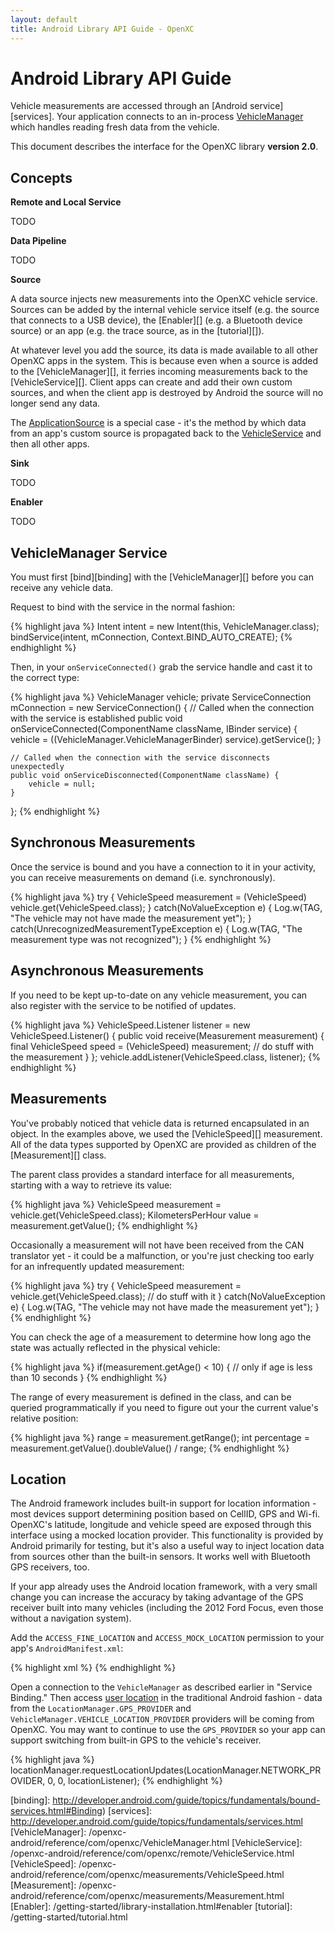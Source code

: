 ```yaml
---
layout: default
title: Android Library API Guide - OpenXC
---
```


<div class="page-header">
    <h1>Android Library API Guide</h1>
</div>

Vehicle measurements are accessed through an [Android service][services]. Your
application connects to an in-process [VehicleManager](#vehicle-manager) which
handles reading fresh data from the vehicle.

This document describes the interface for the OpenXC library **version 2.0**.

<div class="page-header">
    <h2>Concepts</h2>
</div>

**Remote and Local Service**

TODO

**Data Pipeline**

TODO

**Source**

A data source injects new measurements into the OpenXC vehicle service. Sources
can be added by the internal vehicle service itself (e.g. the source that
connects to a USB device), the [Enabler][] (e.g. a Bluetooth device source) or
an app (e.g. the trace source, as in the [tutorial][]).

At whatever level you add the source, its data is made available to all other
OpenXC apps in the system. This is because even when a source is added to the
[VehicleManager][], it ferries incoming measurements back to the
[VehicleService][]. Client apps can create and add their own custom sources,
and when the client app is destroyed by Android the source will no longer send
any data.

<div class="alert alert-info">
The <a href="/openxc-android/reference/com/openxc/sources/ApplicationSource.html">
ApplicationSource</a> is a special case - it's the method by which data from an
app's custom source is propagated back to the
<a href="/openxc-android/reference/com/openxc/remote/VehicleService.html">VehicleService</a>
 and then all other apps.
</div>

**Sink**

TODO

**Enabler**

TODO

<div class="page-header">
    <h2><a name="vehicle-manager">VehicleManager Service</a></h2>
</div>

You must first [bind][binding] with the [VehicleManager][] before you can receive
any vehicle data.

Request to bind with the service in the normal fashion:

{% highlight java %}
Intent intent = new Intent(this, VehicleManager.class);
bindService(intent, mConnection, Context.BIND_AUTO_CREATE);
{% endhighlight %}

Then, in your `onServiceConnected()` grab the service handle and cast it to the
correct type:

{% highlight java %}
VehicleManager vehicle;
private ServiceConnection mConnection = new ServiceConnection() {
    // Called when the connection with the service is established
    public void onServiceConnected(ComponentName className, IBinder service) {
        vehicle = ((VehicleManager.VehicleManagerBinder)
                service).getService();
    }

    // Called when the connection with the service disconnects unexpectedly
    public void onServiceDisconnected(ComponentName className) {
        vehicle = null;
    }
};
{% endhighlight %}

<div class="page-header">
    <h2>Synchronous Measurements</h2>
</div>

Once the service is bound and you have a connection to it in your activity, you
can receive measurements on demand (i.e. synchronously).

{% highlight java %}
try {
    VehicleSpeed measurement = (VehicleSpeed) vehicle.get(VehicleSpeed.class);
} catch(NoValueException e) {
    Log.w(TAG, "The vehicle may not have made the measurement yet");
} catch(UnrecognizedMeasurementTypeException e) {
    Log.w(TAG, "The measurement type was not recognized");
}
{% endhighlight %}

<div class="page-header">
    <h2>Asynchronous Measurements</h2>
</div>

If you need to be kept up-to-date on any vehicle measurement, you can also
register with the service to be notified of updates.

{% highlight java %}
VehicleSpeed.Listener listener = new VehicleSpeed.Listener() {
    public void receive(Measurement measurement) {
        final VehicleSpeed speed = (VehicleSpeed) measurement;
        // do stuff with the measurement
    }
};
vehicle.addListener(VehicleSpeed.class, listener);
{% endhighlight %}

<div class="page-header">
    <h2>Measurements</h2>
</div>

You've probably noticed that vehicle data is returned encapsulated in an object.
In the examples above, we used the [VehicleSpeed][] measurement. All of the data
types supported by OpenXC are provided as children of the [Measurement][] class.

The parent class provides a standard interface for all measurements, starting
with a way to retrieve its value:

{% highlight java %}
VehicleSpeed measurement = vehicle.get(VehicleSpeed.class);
KilometersPerHour value = measurement.getValue();
{% endhighlight %}

Occasionally a measurement will not have been received from the CAN translator
yet - it could be a malfunction, or you're just checking too early for an
infrequently updated measurement:

{% highlight java %}
try {
    VehicleSpeed measurement = vehicle.get(VehicleSpeed.class);
    // do stuff with it
} catch(NoValueException e) {
    Log.w(TAG, "The vehicle may not have made the measurement yet");
}
{% endhighlight %}

You can check the age of a measurement to determine how long ago the state was
actually reflected in the physical vehicle:

{% highlight java %}
if(measurement.getAge() < 10) {
    // only if age is less than 10 seconds
}
{% endhighlight %}

The range of every measurement is defined in the class, and can be queried
programmatically if you need to figure out your the current value's relative
position:

{% highlight java %}
range = measurement.getRange();
int percentage = measurement.getValue().doubleValue() / range;
{% endhighlight %}

<div class="page-header">
    <h2>Location</h2>
</div>

The Android framework includes built-in support for location information - most
devices support determining position based on CellID, GPS and Wi-fi. OpenXC's
latitude, longitude and vehicle speed are exposed through this interface using a
mocked location provider. This functionality is provided by Android primarily
for testing, but it's also a useful way to inject location data from sources
other than the built-in sensors. It works well with Bluetooth GPS receivers,
too.

If your app already uses the Android location framework, with a very small
change you can increase the accuracy by taking advantage of the GPS receiver
built into many vehicles (including the 2012 Ford Focus, even those without a
navigation system).

Add the `ACCESS_FINE_LOCATION` and `ACCESS_MOCK_LOCATION` permission to your
   app's `AndroidManifest.xml`:

{% highlight xml %}
<uses-permission android:name="android.permission.ACCESS_FINE_LOCATION" />
<uses-permission android:name="android.permission.ACCESS_MOCK_LOCATION" />
{% endhighlight %}

Open a connection to the `VehicleManager` as described earlier in "Service
Binding." Then access [user location][] in the traditional Android fashion -
data from the `LocationManager.GPS_PROVIDER` and
`VehicleManager.VEHICLE_LOCATION_PROVIDER` providers will be coming from OpenXC.
You may want to continue to use the `GPS_PROVIDER` so your app can support
switching from built-in GPS to the vehicle's receiver.

{% highlight java %}
locationManager.requestLocationUpdates(LocationManager.NETWORK_PROVIDER, 0, 0, locationListener);
{% endhighlight %}

[user location]: http://developer.android.com/guide/topics/location/obtaining-user-location.html
[binding]: http://developer.android.com/guide/topics/fundamentals/bound-services.html#Binding)
[services]: http://developer.android.com/guide/topics/fundamentals/services.html
[VehicleManager]: /openxc-android/reference/com/openxc/VehicleManager.html
[VehicleService]: /openxc-android/reference/com/openxc/remote/VehicleService.html
[VehicleSpeed]: /openxc-android/reference/com/openxc/measurements/VehicleSpeed.html
[Measurement]: /openxc-android/reference/com/openxc/measurements/Measurement.html
[Enabler]: /getting-started/library-installation.html#enabler
[tutorial]: /getting-started/tutorial.html
